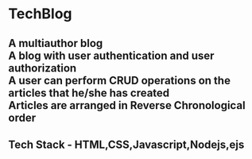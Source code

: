 # TechBlog  
A multiauthor blog  
A blog with user authentication and user authorization  
A user can perform CRUD operations on the articles that he/she has created  
Articles are arranged in Reverse Chronological order  
---

## Tech Stack - HTML,CSS,Javascript,Nodejs,ejs
